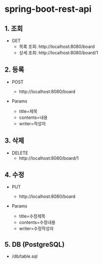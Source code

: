 # spring-boot-rest-api

## 1. 조회

* GET
    - 목록 조회: http://localhost:8080/board
    - 상세 조회: http://localhost:8080/board/1

## 2. 등록

* POST
    - http://localhost:8080/board

* Params
    - title=제목
    - contents=내용
    - writer=작성자

## 3. 삭제

* DELETE
    - http://localhost:8080/board/1

## 4. 수정

* PUT
    - http://localhost:8080/board

* Params
    - title=수정제목
    - contents=수정내용
    - writer=수정작성자

## 5. DB (PostgreSQL)

* /db/table.sql
